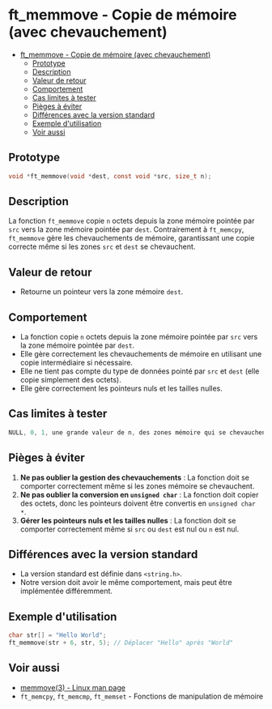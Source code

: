 # ft\_memmove - Copie de mémoire (avec chevauchement)

- [ft\_memmove - Copie de mémoire (avec chevauchement)](#ft_memmove---copie-de-mémoire-avec-chevauchement)
	- [Prototype](#prototype)
	- [Description](#description)
	- [Valeur de retour](#valeur-de-retour)
	- [Comportement](#comportement)
	- [Cas limites à tester](#cas-limites-à-tester)
	- [Pièges à éviter](#pièges-à-éviter)
	- [Différences avec la version standard](#différences-avec-la-version-standard)
	- [Exemple d'utilisation](#exemple-dutilisation)
	- [Voir aussi](#voir-aussi)

## Prototype

```c
void *ft_memmove(void *dest, const void *src, size_t n);
```

## Description

La fonction `ft_memmove` copie `n` octets depuis la zone mémoire pointée par `src` vers la zone mémoire pointée par `dest`. Contrairement à `ft_memcpy`, `ft_memmove` gère les chevauchements de mémoire, garantissant une copie correcte même si les zones `src` et `dest` se chevauchent.

## Valeur de retour

  - Retourne un pointeur vers la zone mémoire `dest`.

## Comportement

  - La fonction copie `n` octets depuis la zone mémoire pointée par `src` vers la zone mémoire pointée par `dest`.
  - Elle gère correctement les chevauchements de mémoire en utilisant une copie intermédiaire si nécessaire.
  - Elle ne tient pas compte du type de données pointé par `src` et `dest` (elle copie simplement des octets).
  - Elle gère correctement les pointeurs nuls et les tailles nulles.

## Cas limites à tester

```c
NULL, 0, 1, une grande valeur de n, des zones mémoire qui se chevauchent (à la fois `src` > `dest` et `dest` > `src`)
```

## Pièges à éviter

1.  **Ne pas oublier la gestion des chevauchements** : La fonction doit se comporter correctement même si les zones mémoire se chevauchent.
2.  **Ne pas oublier la conversion en `unsigned char`** : La fonction doit copier des octets, donc les pointeurs doivent être convertis en `unsigned char *`.
3.  **Gérer les pointeurs nuls et les tailles nulles** : La fonction doit se comporter correctement même si `src` ou `dest` est nul ou `n` est nul.

## Différences avec la version standard

  - La version standard est définie dans `<string.h>`.
  - Notre version doit avoir le même comportement, mais peut être implémentée différemment.

## Exemple d'utilisation

```c
char str[] = "Hello World";
ft_memmove(str + 6, str, 5); // Déplacer "Hello" après "World"
```

## Voir aussi

  - [memmove(3) - Linux man page](https://man7.org/linux/man-pages/man3/memmove.3.html)
  - `ft_memcpy`, `ft_memcmp`, `ft_memset` - Fonctions de manipulation de mémoire
